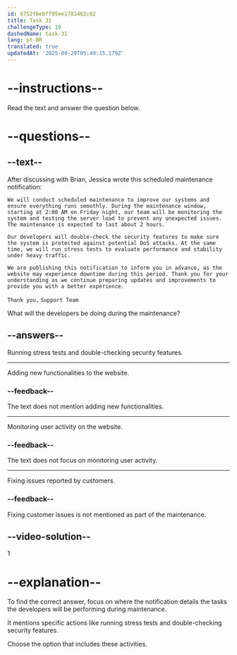 ```yaml
---
id: 6752f6ebff95ee1781462c02
title: Task 31
challengeType: 19
dashedName: task-31
lang: pt-BR
translated: true
updatedAt: '2025-09-29T05:49:15.179Z'
---
```


<!-- READING -->

# --instructions--

Read the text and answer the question below.

# --questions--

## --text--

After discussing with Brian, Jessica wrote this scheduled maintenance notification:

`We will conduct scheduled maintenance to improve our systems and ensure everything runs smoothly. During the maintenance window, starting at 2:00 AM on Friday night, our team will be monitoring the system and testing the server load to prevent any unexpected issues. The maintenance is expected to last about 2 hours.`

`Our developers will double-check the security features to make sure the system is protected against potential DoS attacks. At the same time, we will run stress tests to evaluate performance and stability under heavy traffic.`

`We are publishing this notification to inform you in advance, as the website may experience downtime during this period. Thank you for your understanding as we continue preparing updates and improvements to provide you with a better experience.`

`Thank you,`
`Support Team`

What will the developers be doing during the maintenance?

## --answers--

Running stress tests and double-checking security features.

---

Adding new functionalities to the website.

### --feedback--

The text does not mention adding new functionalities.

---

Monitoring user activity on the website.

### --feedback--

The text does not focus on monitoring user activity.

---

Fixing issues reported by customers.

### --feedback--

Fixing customer issues is not mentioned as part of the maintenance.

## --video-solution--

1

# --explanation--

To find the correct answer, focus on where the notification details the tasks the developers will be performing during maintenance.

It mentions specific actions like running stress tests and double-checking security features.

Choose the option that includes these activities.
